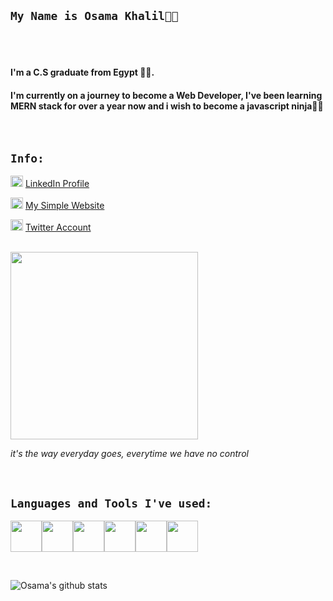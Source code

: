 ## `My Name is Osama Khalil👨‍💻`

<br />
<br />

#### I'm a C.S graduate from Egypt 👨‍🎓. 
#### I'm currently on a journey to become a Web Developer, I've been learning MERN stack for over a year now and i wish to become a javascript ninja🐱‍👤 

<br />

## `Info:` 
<div align='left'>
  
<img src="https://user-images.githubusercontent.com/27310414/88126699-6c5fa680-cbd2-11ea-94ef-0385cf08206d.png" alt="linkedin" width="20" height="18"/>  [LinkedIn Profile](https://www.linkedin.com/in/osama-khalil-79103214b/)

<img src="https://user-images.githubusercontent.com/27310414/88126696-6bc71000-cbd2-11ea-8726-ff4301da3c55.png" alt="personal website" width="20" height="18"/>  [My Simple Website](https://osamakhalil98.github.io/osama.info/)

<img src="https://user-images.githubusercontent.com/27310414/88126694-6b2e7980-cbd2-11ea-88d5-96045329b3d6.png" alt="twitter" width="20" height="18"/>  [Twitter Account](https://twitter.com/osamakhalil98)

</div>
<br />
<div align='left'>
<img src='https://media.giphy.com/media/836HiJc7pgzy8iNXCn/giphy.gif' width='300'></img>
  <p><em>it's the way everyday goes, everytime we have no control</em></p>
 </div>
<br />

## `Languages and Tools I've used:` 
<p align="left">
  <img src="https://media3.giphy.com/media/kdFc8fubgS31b8DsVu/giphy.webp" width="50"><img src="https://media.giphy.com/media/SU2ic3wTfuC6JhD1lA/giphy.gif" width="50"><img src="https://media3.giphy.com/media/ln7z2eWriiQAllfVcn/200w.webp" width="50"><img src="https://media.giphy.com/media/kH6CqYiquZawmU1HI6/giphy.gif" width="50"><img src="https://i.giphy.com/media/eNAsjO55tPbgaor7ma/200w.webp" width="50"><img src="https://i.giphy.com/media/IdyAQJVN2kVPNUrojM/200.webp" width="50">
  
</p>
<br />

![Osama's github stats](https://github-readme-stats.vercel.app/api?username=osamakhalil98&show_icons=true&theme=dark)
